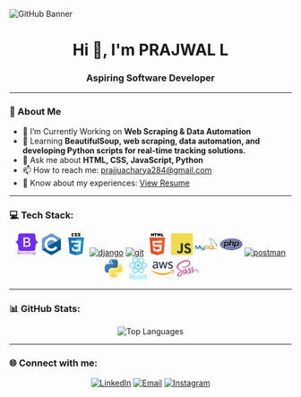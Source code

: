 ![GitHub Banner](https://github.com/user-attachments/assets/f5e0f2ec-6fe7-4a63-a178-b11f2bbd2b95)

<h1 align="center">Hi 👋, I'm PRAJWAL L</h1>
<h3 align="center">Aspiring Software Developer</h3>

<hr />

<h3>🚀 About Me</h3>
<ul>
  <li>🔭 I’m Currently Working on <b>Web Scraping & Data Automation</b></li>
  <li>🌱 Learning <b>BeautifulSoup, web scraping, data automation, and developing Python scripts for real-time tracking solutions.</b></li>
  <li>💬 Ask me about <b>HTML, CSS, JavaScript, Python</b></li>
  <li>📫 How to reach me: <a href="mailto:prajjuacharya284@gmail.com">prajjuacharya284@gmail.com</a></li>
  <li>📄 Know about my experiences: <a href="[https://1drv.ms/w/s!AmCoN7_vqMTugswGNX5zUxXkZoovzg?e=npncEP](https://1drv.ms/w/c/eec4a8efbf37a860/EWCoN7_vqMQggO4GpgAAAAABArOeBVFWeNbkKPDB-pNO-w)">View Resume</a></li>
</ul>

<hr />

<h3 align="left">💻 Tech Stack:</h3>
<p align="center">
  <a href="https://getbootstrap.com" target="_blank" rel="noreferrer"><img src="https://raw.githubusercontent.com/devicons/devicon/master/icons/bootstrap/bootstrap-plain-wordmark.svg" alt="bootstrap" width="40" height="40"/></a>
  <a href="https://www.cprogramming.com/" target="_blank" rel="noreferrer"><img src="https://raw.githubusercontent.com/devicons/devicon/master/icons/c/c-original.svg" alt="c" width="40" height="40"/></a>
  <a href="https://www.w3schools.com/css/" target="_blank" rel="noreferrer"><img src="https://raw.githubusercontent.com/devicons/devicon/master/icons/css3/css3-original-wordmark.svg" alt="css3" width="40" height="40"/></a>
  <a href="https://www.djangoproject.com/" target="_blank" rel="noreferrer"><img src="https://cdn.worldvectorlogo.com/logos/django.svg" alt="django" width="40" height="40"/></a>
  <a href="https://git-scm.com/" target="_blank" rel="noreferrer"><img src="https://www.vectorlogo.zone/logos/git-scm/git-scm-icon.svg" alt="git" width="40" height="40"/></a>
  <a href="https://www.w3.org/html/" target="_blank" rel="noreferrer"><img src="https://raw.githubusercontent.com/devicons/devicon/master/icons/html5/html5-original-wordmark.svg" alt="html5" width="40" height="40"/></a>
  <a href="https://developer.mozilla.org/en-US/docs/Web/JavaScript" target="_blank" rel="noreferrer"><img src="https://raw.githubusercontent.com/devicons/devicon/master/icons/javascript/javascript-original.svg" alt="javascript" width="40" height="40"/></a>
  <a href="https://www.mysql.com/" target="_blank" rel="noreferrer"><img src="https://raw.githubusercontent.com/devicons/devicon/master/icons/mysql/mysql-original-wordmark.svg" alt="mysql" width="40" height="40"/></a>
  <a href="https://www.php.net" target="_blank" rel="noreferrer"><img src="https://raw.githubusercontent.com/devicons/devicon/master/icons/php/php-original.svg" alt="php" width="40" height="40"/></a>
  <a href="https://postman.com" target="_blank" rel="noreferrer"><img src="https://www.vectorlogo.zone/logos/getpostman/getpostman-icon.svg" alt="postman" width="40" height="40"/></a>
  <a href="https://www.python.org" target="_blank" rel="noreferrer"><img src="https://raw.githubusercontent.com/devicons/devicon/master/icons/python/python-original.svg" alt="python" width="40" height="40"/></a>
  <a href="https://reactjs.org/" target="_blank" rel="noreferrer"><img src="https://raw.githubusercontent.com/devicons/devicon/master/icons/react/react-original-wordmark.svg" alt="react" width="40" height="40"/></a>
  <a href="https://aws.amazon.com" target="_blank" rel="noreferrer"><img src="https://raw.githubusercontent.com/devicons/devicon/master/icons/amazonwebservices/amazonwebservices-original-wordmark.svg" alt="aws" width="40" height="40"/></a>
  <a href="https://sass-lang.com" target="_blank" rel="noreferrer"><img src="https://raw.githubusercontent.com/devicons/devicon/master/icons/sass/sass-original.svg" alt="sass" width="40" height="40"/></a>
</p>

<hr />

<h3 align="left">📊 GitHub Stats:</h3>
<div align="center">
  <img src="https://github-readme-stats.vercel.app/api/top-langs?username=Prajju-28&show_icons=true&locale=en&layout=compact&theme=radical&langs_count=6&hide=Jupyter%20Notebook" alt="Top Languages">
</div>


<hr />

<h3 align="left"> 🌐 Connect with me:</h3>
<p align="center">
  <a href="https://linkedin.com/in/prajwal-l-853428304" target="_blank"><img src="https://img.shields.io/badge/-LinkedIn-blue?style=for-the-badge&logo=linkedin&logoColor=white" alt="LinkedIn"></a>
  <a href="mailto:prajjuacharya284@gmail.com" target="_blank"><img src="https://img.shields.io/badge/-Email-c14438?style=for-the-badge&logo=gmail&logoColor=white" alt="Email"></a>
  <a href="https://instagram.com/mr._dimple_boii" target="_blank"><img src="https://img.shields.io/badge/-Instagram-E4405F?style=for-the-badge&logo=instagram&logoColor=white" alt="Instagram"></a>
</p>
